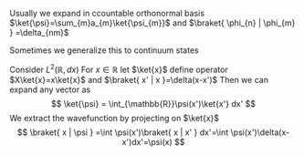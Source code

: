 Usually we expand in ccountable orthonormal basis $\ket{\psi}=\sum_{m}a_{m}\ket{\psi_{m}}$ and $\braket{ \phi_{n} | \phi_{m} } =\delta_{nm}$

Sometimes we generalize this to continuum states

Consider $L^2(\mathbb{R},dx)$
For $x\in \mathbb{R}$ let $\ket{x}$
define operator $X\ket{x}=x\ket{x}$ and $\braket{ x' | x }=\delta(x-x')$
Then we can expand any vector as
$$
\ket{\psi} = \int_{\mathbb{R}}\psi(x')\ket{x'} dx'
$$
We extract the wavefunction by projecting on $\ket{x}$
$$
\braket{ x | \psi } =\int \psi(x')\braket{ x | x' } dx'=\int \psi(x')\delta(x-x')dx'=\psi(x)
$$
